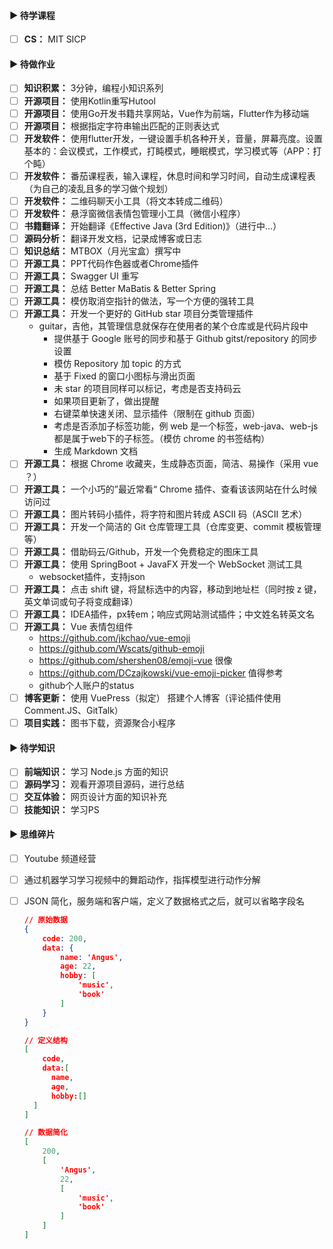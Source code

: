 #### ▶ 待学课程

- [ ] **CS：** MIT SICP

#### ▶ 待做作业

- [ ] **知识积累：** 3分钟，编程小知识系列
- [ ] **开源项目：** 使用Kotlin重写Hutool
- [ ] **开源项目：** 使用Go开发书籍共享网站，Vue作为前端，Flutter作为移动端
- [ ] **开源项目：** 根据指定字符串输出匹配的正则表达式
- [ ] **开发软件：** 使用flutter开发，一键设置手机各种开关，音量，屏幕亮度。设置基本的：会议模式，工作模式，打盹模式，睡眠模式，学习模式等（APP：打个盹）
- [ ] **开发软件：** 番茄课程表，输入课程，休息时间和学习时间，自动生成课程表（为自己的凌乱且多的学习做个规划）
- [ ] **开发软件：** 二维码聊天小工具（将文本转成二维码）
- [ ] **开发软件：** 悬浮窗微信表情包管理小工具（微信小程序）
- [ ] **书籍翻译：** 开始翻译《Effective Java (3rd Edition)》（进行中...）
- [ ] **源码分析：** 翻译开发文档，记录成博客或日志
- [ ] **知识总结：** MTBOX（月光宝盒）撰写中
- [ ] **开源工具：** PPT代码作色器或者Chrome插件
- [ ] **开源工具：** Swagger UI 重写
- [ ] **开源工具：** 总结 Better MaBatis & Better Spring
- [ ] **开源工具：** 模仿取消空指针的做法，写一个方便的强转工具
- [ ] **开源工具：** 开发一个更好的 GitHub star 项目分类管理插件
  - guitar，吉他，其管理信息就保存在使用者的某个仓库或是代码片段中
    - 提供基于 Google 账号的同步和基于 Github gitst/repository 的同步设置
    - 模仿 Repository 加 topic 的方式
    - 基于 Fixed 的窗口小图标与滑出页面
    - 未 star 的项目同样可以标记，考虑是否支持码云
    - 如果项目更新了，做出提醒
    - 右键菜单快速关闭、显示插件（限制在 github 页面）
    - 考虑是否添加子标签功能，例 web 是一个标签，web-java、web-js 都是属于web下的子标签。（模仿 chrome 的书签结构）
    - 生成 Markdown 文档
- [ ] **开源工具：** 根据 Chrome 收藏夹，生成静态页面，简洁、易操作（采用 vue ？）
- [ ] **开源工具：** 一个小巧的”最近常看“ Chrome 插件、查看该该网站在什么时候访问过
- [ ] **开源工具：** 图片转码小插件，将字符和图片转成 ASCII 码（ASCII 艺术）
- [ ] **开源工具：** 开发一个简洁的 Git 仓库管理工具（仓库变更、commit 模板管理等） 
- [ ] **开源工具：** 借助码云/Github，开发一个免费稳定的图床工具
- [ ] **开源工具：** 使用 SpringBoot + JavaFX 开发一个 WebSocket 测试工具
  - websocket插件，支持json
- [ ] **开源工具：** 点击 shift 键，将鼠标选中的内容，移动到地址栏（同时按 z 键，英文单词或句子将变成翻译）
- [ ] **开源工具：** IDEA插件，px转em；响应式网站测试插件；中文姓名转英文名
- [ ] **开源工具：** Vue 表情包组件
  - <https://github.com/jkchao/vue-emoji>
  - <https://github.com/Wscats/github-emoji>
  - <https://github.com/shershen08/emoji-vue> 很像
  - <https://github.com/DCzajkowski/vue-emoji-picker> 值得参考
  - github个人账户的status
- [ ] **博客更新：** 使用 VuePress（拟定） 搭建个人博客（评论插件使用 Comment.JS、GitTalk）
- [ ] **项目实践：** 图书下载，资源聚合小程序 

#### ▶ 待学知识

- [ ] **前端知识：** 学习 Node.js 方面的知识
- [ ] **源码学习：** 观看开源项目源码，进行总结
- [ ] **交互体验：** 网页设计方面的知识补充
- [ ] **技能知识：** 学习PS

#### ▶ 思维碎片

- [ ] Youtube 频道经营

- [ ] 通过机器学习学习视频中的舞蹈动作，指挥模型进行动作分解

- [ ] JSON 简化，服务端和客户端，定义了数据格式之后，就可以省略字段名

  ```json
  // 原始数据
  {
      code: 200,
      data: {
          name: 'Angus',
          age: 22,
          hobby: [
              'music',
              'book'
          ]
      }
  }
  
  // 定义结构 
  [
      code,
      data:[
      	name, 
      	age, 
      	hobby:[]
  	]
  ]
  
  // 数据简化
  [
      200,
      [
          'Angus',
          22,
          [
              'music',
              'book'
          ]
      ]
  ]
  
  ```
